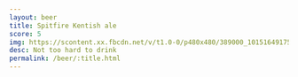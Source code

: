 ```yaml
---
layout: beer
title: Spitfire Kentish ale
score: 5
img: https://scontent.xx.fbcdn.net/v/t1.0-0/p480x480/389000_10151649175308745_1470630421_n.jpg?oh=4bb993f253a8712d4afd3f7d377a61d8&oe=58D20B15
desc: Not too hard to drink
permalink: /beer/:title.html
---
```

